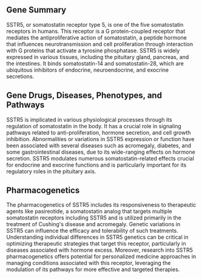 ## Gene Summary
SSTR5, or somatostatin receptor type 5, is one of the five somatostatin receptors in humans. This receptor is a G protein-coupled receptor that mediates the antiproliferative action of somatostatin, a peptide hormone that influences neurotransmission and cell proliferation through interaction with G proteins that activate a tyrosine phosphatase. SSTR5 is widely expressed in various tissues, including the pituitary gland, pancreas, and the intestines. It binds somatostatin-14 and somatostatin-28, which are ubiquitous inhibitors of endocrine, neuroendocrine, and exocrine secretions.

## Gene Drugs, Diseases, Phenotypes, and Pathways
SSTR5 is implicated in various physiological processes through its regulation of somatostatin in the body. It has a crucial role in signaling pathways related to anti-proliferation, hormone secretion, and cell growth inhibition. Abnormalities or variations in SSTR5 expression or function have been associated with several diseases such as acromegaly, diabetes, and some gastrointestinal diseases, due to its wide-ranging effects on hormone secretion. SSTR5 modulates numerous somatostatin-related effects crucial for endocrine and exocrine functions and is particularly important for its regulatory roles in the pituitary axis.

## Pharmacogenetics
The pharmacogenetics of SSTR5 includes its responsiveness to therapeutic agents like pasireotide, a somatostatin analog that targets multiple somatostatin receptors including SSTR5 and is utilized primarily in the treatment of Cushing's disease and acromegaly. Genetic variations in SSTR5 can influence the efficacy and tolerability of such treatments. Understanding individual differences in SSTR5 genetics can be critical in optimizing therapeutic strategies that target this receptor, particularly in diseases associated with hormone excess. Moreover, research into SSTR5 pharmacogenetics offers potential for personalized medicine approaches in managing conditions associated with this receptor, leveraging the modulation of its pathways for more effective and targeted therapies.
